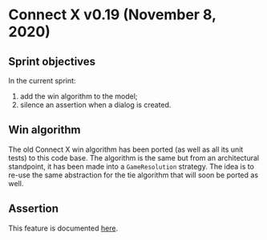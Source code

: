 # Connect X v0.19 (November 8, 2020)

## Sprint objectives

In the current sprint:

1. add the win algorithm to the model;
2. silence an assertion when a dialog is created.


## Win algorithm

The old Connect X win algorithm has been ported (as well as all its unit tests) to this code base. The algorithm is the same but from an architectural standpoint, it has been made into a `GameResolution` strategy. The idea is to re-use the same abstraction for the tie algorithm that will soon be ported as well.


## Assertion

This feature is documented [here](../user/user.md).
